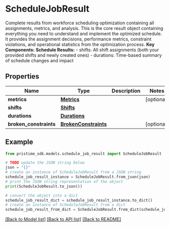 # ScheduleJobResult

Complete results from workforce scheduling optimization containing all assignments, metrics, and analysis.  This is the core result object containing everything you need to understand and implement the optimized schedule. It provides the assignment decisions, performance metrics, constraint violations, and operational statistics from the optimization process.  **Key Components:**  **Schedule Results:** - shifts: All shift assignments (both your provided shifts and newly created ones) - durations: Time-based summary of schedule changes and impact

## Properties

Name | Type | Description | Notes
------------ | ------------- | ------------- | -------------
**metrics** | [**Metrics**](Metrics.md) |  | [optional] 
**shifts** | [**Shifts**](Shifts.md) |  | 
**durations** | [**Durations**](Durations.md) |  | 
**broken_constraints** | [**BrokenConstraints**](BrokenConstraints.md) |  | [optional] 

## Example

```python
from pristime_sdk.models.schedule_job_result import ScheduleJobResult

# TODO update the JSON string below
json = "{}"
# create an instance of ScheduleJobResult from a JSON string
schedule_job_result_instance = ScheduleJobResult.from_json(json)
# print the JSON string representation of the object
print(ScheduleJobResult.to_json())

# convert the object into a dict
schedule_job_result_dict = schedule_job_result_instance.to_dict()
# create an instance of ScheduleJobResult from a dict
schedule_job_result_from_dict = ScheduleJobResult.from_dict(schedule_job_result_dict)
```
[[Back to Model list]](../README.md#documentation-for-models) [[Back to API list]](../README.md#documentation-for-api-endpoints) [[Back to README]](../README.md)



